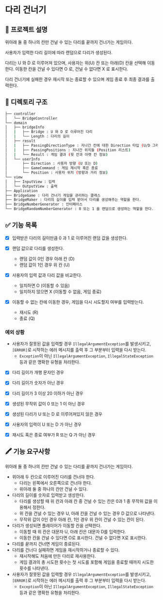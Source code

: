 # 다리 건너기
## 🎯 프로젝트 설명
위아래 둘 중 하나의 칸만 건널 수 있는 다리를 끝까지 건너가는 게임이다.

사용자가 입력한 다리 길이에 따라 랜덤으로 다리가 생성된다.

다리는 U 와 D 로 이루어져 있으며, 사용자는 위(U) 칸 또는 아래(D) 칸을 선택해 이동한다.
이동한 칸을 건널 수 있다면 O 로, 건널 수 없다면 X 로 표시한다.

다리 건너기에 실패한 경우 재시작 또는 종료할 수 있으며 게임 종료 후 최종 결과를 출력한다.

## 📁 디렉토리 구조
```bash
├── controller
│   └── BridgeController
└── domain
│   ├── bridgeInfo
│   |   ├── Bridge : U 와 D 로 이루어진 다리
│   |   └── Length : 다리의 길이
│   ├── result
│   |   ├── PassingDirectionType : 지나간 칸에 대한 Direction 타입 (U/D 그리고 O/X 그리고 selected/not)
│   |   ├── PassingPositions : 지나간 위치들 (Position 리스트)
│   |   └── Result : 게임 결과 (윗 칸과 아랫 칸 정보)
│   └── userInfo
│       ├── Direction : 사용자 방향 (U 또는 D)
│       ├── GameCommand : 게임 재시작 혹은 종료
│       └── Position : 사용자 위치 (방향과 거리 정보)
└── view
│   ├── InputView : 입력
│   └── OutputView : 출력
├── Application
├── BridgeGame : 다리 건너기 게임을 관리하는 클래스
├── BridgeMaker : 다리의 길이를 입력 받아서 다리를 생성해주는 역할을 한다.
├── BridgeNumberGenerator : 인터페이스
└── BridgeRandomNumberGenerator : 0 또는 1 을 랜덤으로 생성하는 역할을 한다.
``` 

## ✅ 기능 목록
- [x] 입력받은 다리의 길이만큼 0 과 1 로 이루어진 랜덤 값을 생성한다.

- [x] 랜덤 값으로 다리를 생성한다.
  - 랜덤 값이 0인 경우 아래 칸 (D)
  - 랜덤 값이 1인 경우 위 칸 (U)

- [x] 사용자의 입력 값과 다리 값을 비교한다.
  - 일치하면 O (이동할 수 있음)
  - 일치하지 않으면 X (이동할 수 없음, 게임 종료)

- [x] 이동할 수 없는 칸에 이동한 경우, 게임을 다시 시도할지 여부를 입력받는다.
  - 재시도 (R)
  - 종료 (Q)

### 예외 상황
- 사용자가 잘못된 값을 입력할 경우 `IllegalArgumentException`를 발생시키고, `[ERROR]`로 시작하는 에러 메시지를 출력 후 그 부분부터 입력을 다시 받는다.
  - `Exception`이 아닌 `IllegalArgumentException`, `IllegalStateException` 등과 같은 명확한 유형을 처리한다.


- [x] 다리 길이가 개행 문자인 경우
- [x] 다리 길이가 숫자가 아닌 경우
- [x] 다리 길이가 3 이상 20 이하가 아닌 경우


- [x] 생성된 무작위 값이 0 또는 1 이 아닌 경우
- [x] 생성된 다리가 U 또는 D 로 이루어져있지 않은 경우

- [x] 사용자의 입력이 U 또는 D 가 아닌 경우

- [x] 재시도 혹은 종료 여부가 R 또는 Q 가 아닌 경우

## 🖍 기능 요구사항
위아래 둘 중 하나의 칸만 건널 수 있는 다리를 끝까지 건너가는 게임이다.

- 위아래 두 칸으로 이루어진 다리를 건너야 한다.
  - 다리는 왼쪽에서 오른쪽으로 건너야 한다.
  - 위아래 둘 중 하나의 칸만 건널 수 있다.
- 다리의 길이를 숫자로 입력받고 생성한다.
  - 다리를 생성할 때 위 칸과 아래 칸 중 건널 수 있는 칸은 0과 1 중 무작위 값을 이용해서 정한다.
  - 위 칸을 건널 수 있는 경우 U, 아래 칸을 건널 수 있는 경우 D 값으로 나타낸다.
  - 무작위 값이 0인 경우 아래 칸, 1인 경우 위 칸이 건널 수 있는 칸이 된다.
- 다리가 생성되면 플레이어가 이동할 칸을 선택한다.
  - 이동할 때 위 칸은 대문자 U, 아래 칸은 대문자 D를 입력한다.
  - 이동한 칸을 건널 수 있다면 O로 표시한다. 건널 수 없다면 X로 표시한다.
- 다리를 끝까지 건너면 게임이 종료된다.
- 다리를 건너다 실패하면 게임을 재시작하거나 종료할 수 있다.
  - 재시작해도 처음에 만든 다리로 재사용한다.
  - 게임 결과의 총 시도한 횟수는 첫 시도를 포함해 게임을 종료할 때까지 시도한 횟수를 나타낸다.
- 사용자가 잘못된 값을 입력할 경우 `IllegalArgumentException`를 발생시키고, `[ERROR]`로 시작하는 에러 메시지를 출력 후 그 부분부터 입력을 다시 받는다.
  - `Exception`이 아닌 `IllegalArgumentException`, `IllegalStateException` 등과 같은 명확한 유형을 처리한다.
